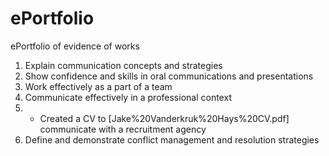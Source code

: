 # ePortfolio
ePortfolio of evidence of works
1. Explain communication concepts and strategies
2. Show confidence and skills in oral communications and presentations
3. Work effectively as a part of a team
4. Communicate effectively in a professional context
5. - Created a CV to [Jake%20Vanderkruk%20Hays%20CV.pdf] communicate with a recruitment agency
6. Define and demonstrate conflict management and resolution strategies
